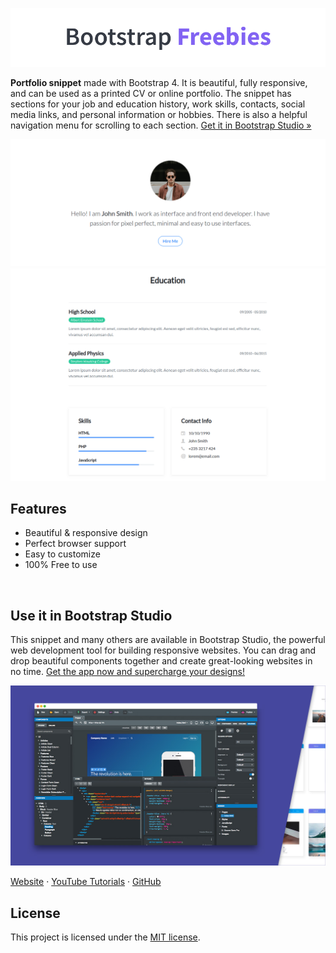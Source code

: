 

[![Bootstrap Freebies](/readme-images/github-bootstrap-freebies.png)](https://github.com/topics/bootstrap-freebies/) 

**Portfolio snippet** made with Bootstrap 4. It is beautiful, fully responsive, and can be used as a printed CV or online portfolio. The snippet has sections for your job and education history, work skills, contacts, social media links, and personal information or hobbies. There is also a helpful navigation menu for scrolling to each section. [Get it in Bootstrap Studio &raquo;](https://bootstrapstudio.io)

[![Portfolio](/readme-images/screenshot.png)](https://bootstrapstudio.io) 
[![Portfolio](/readme-images/screenshot-2.png)](https://bootstrapstudio.io) 

## Features

* Beautiful & responsive design
* Perfect browser support
* Easy to customize
* 100% Free to use

<br>

## Use it in Bootstrap Studio

This snippet and many others are available in Bootstrap Studio, the powerful web development tool for building responsive websites. You can drag and drop beautiful components together and create great-looking websites in no time. [Get the app now and supercharge your designs!](https://bootstrapstudio.io)

[![Bootstrap Studio Banner](/readme-images/bootstrap-studio-banner.jpg)](https://bootstrapstudio.io/)

[Website](https://bootstrapstudio.io/) &middot; [YouTube Tutorials](https://www.youtube.com/BootstrapStudioApp) &middot; [GitHub](https://github.com/bootstrapstudio) 

## License

This project is licensed under the [MIT license](LICENSE).